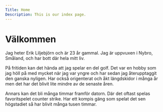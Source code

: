 ```yaml
---
Title: Home
Description: This is our index page.
---
```


Välkommen
==========================

Jag heter Erik Liljebjörn och är 23 år gammal. Jag är uppvuxen i Nybro, Småland, och har bott där hela mitt liv. 

På fritiden kan det hända att jag spelar en del golf. Det var en hobby som jag höll på med mycket när jag var yngre och har sedan jag återupptaggit den ganska nyligen. 
Har också origenterat och åkt längdskidor i många år men det har det blivit lite mindre av de senaste åren.

Annars kan det bli många timmar framför datorn. Där det oftast spelas favoritspelet counter strike. 
Har ett kompis gäng som spelat det sen högstadiet så har blivit många tusen timmar.
